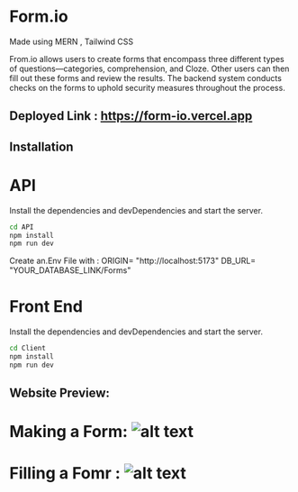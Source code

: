 # Form.io
Made using MERN , Tailwind CSS

From.io allows users to create forms that encompass three different types of questions—categories, comprehension, and Cloze. Other users can then fill out these forms and review the results. The backend system conducts checks on the forms to uphold security measures throughout the process.

## Deployed Link : https://form-io.vercel.app

## Installation

# API
Install the dependencies and devDependencies and start the server.

```sh
cd API
npm install
npm run dev
```
Create an.Env File with :
ORIGIN= "http://localhost:5173"
DB_URL= "YOUR_DATABASE_LINK/Forms"

# Front End
Install the dependencies and devDependencies and start the server.

```sh
cd Client
npm install
npm run dev
```

## Website Preview:
# Making a Form: ![alt text](https://github.com/Tarundeep-saini/Mobile-Ordering_store/blob/main/Resources/Filling.png?raw=true)
# Filling  a Fomr : ![alt text](https://github.com/Tarundeep-saini/Mobile-Ordering_store/blob/main/Resources/Making.png?raw=true)
